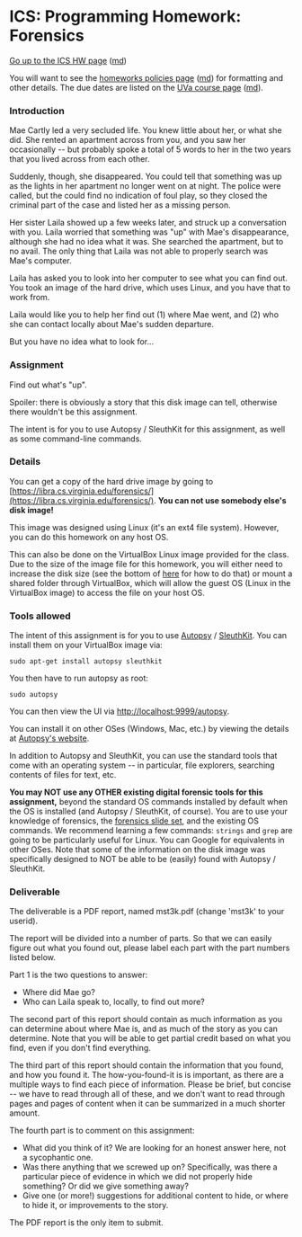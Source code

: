 ICS: Programming Homework: Forensics
====================================

[Go up to the ICS HW page](index.html) ([md](index.md))

You will want to see the
[homeworks policies page](../uva/hw-policies.html)
([md](../uva/hw-policies.md)) for formatting and other details.  The
due dates are listed on the [UVa course page](../uva/index.html)
([md](../uva/index.md)).

### Introduction

Mae Cartly led a very secluded life.  You knew little about her, or
what she did.  She rented an apartment across from you, and you saw
her occasionally -- but probably spoke a total of 5 words to her in
the two years that you lived across from each other.

Suddenly, though, she disappeared.  You could tell that something was
up as the lights in her apartment no longer went on at night.  The
police were called, but the could find no indication of foul play, so
they closed the criminal part of the case and listed her as a missing
person.

Her sister Laila showed up a few weeks later, and struck up a
conversation with you.  Laila worried that something was "up" with
Mae's disappearance, although she had no idea what it was.  She
searched the apartment, but to no avail.  The only thing that Laila
was not able to properly search was Mae's computer.

Laila has asked you to look into her computer to see what you can find
out.  You took an image of the hard drive, which uses Linux, and you
have that to work from.

Laila would like you to help her find out (1) where Mae went, and (2)
who she can contact locally about Mae's sudden departure.

But you have no idea what to look for...

### Assignment

Find out what's "up".

Spoiler: there is obviously a story that this disk image can tell,
otherwise there wouldn't be this assignment.

The intent is for you to use Autopsy / SleuthKit for this assignment,
as well as some command-line commands.

### Details

You can get a copy of the hard drive image by going to
[https://libra.cs.virginia.edu/forensics/](https://libra.cs.virginia.edu/forensics/).
**You can not use somebody else's disk image!**

This image was designed using Linux (it's an ext4 file system).
However, you can do this homework on any host OS.

This can also be done on the VirtualBox Linux image provided for the
class. Due to the size of the image file for this homework, you will
either need to increase the disk size (see the bottom of
[here](https://uva-cs.github.io/pdr/tutorials/01-intro-unix/vb-image-details.html)
for how to do that) or mount a shared folder through VirtualBox, which
will allow the guest OS (Linux in the VirtualBox image) to access the
file on your host OS.

### Tools allowed

The intent of this assignment is for you to use
[Autopsy](https://en.wikipedia.org/wiki/Autopsy_(software%29)) /
[SleuthKit](https://en.wikipedia.org/wiki/The_Sleuth_Kit).  You can
install them on your VirtualBox image via:

```
sudo apt-get install autopsy sleuthkit
```

You then have to run autopsy as root:

```
sudo autopsy
```

You can then view the UI via
[http://localhost:9999/autopsy](http://localhost:9999/autopsy).

You can install it on other OSes (Windows, Mac, etc.) by viewing the
details at [Autopsy's
website](https://en.wikipedia.org/wiki/Autopsy_(software%29)).

In addition to Autopsy and SleuthKit, you can use the standard tools
that come with an operating system -- in particular, file explorers,
searching contents of files for text, etc.

**You may NOT use any OTHER existing digital forensic tools for this
assignment,** beyond the standard OS commands installed by default
when the OS is installed (and Autopsy / SleuthKit, of course).  You
are to use your knowledge of forensics, the [forensics slide
set](../slides/forensics.html#/), and the existing OS commands. We
recommend learning a few commands: `strings` and `grep` are going to
be particularly useful for Linux.  You can Google for equivalents in
other OSes.  Note that some of the information on the disk image was
specifically designed to NOT be able to be (easily) found with Autopsy
/ SleuthKit.


### Deliverable

The deliverable is a PDF report, named mst3k.pdf (change 'mst3k' to
your userid).

The report will be divided into a number of parts.  So that we can
easily figure out what you found out, please label each part with the
part numbers listed below.

Part 1 is the two questions to answer:

- Where did Mae go?
- Who can Laila speak to, locally, to find out more?

The second part of this report should contain as much information as
you can determine about where Mae is, and as much of the story as you
can determine.  Note that you will be able to get partial credit based
on what you find, even if you don't find everything.

The third part of this report should contain the information that you
found, and how you found it.  The how-you-found-it is is important, as
there are a multiple ways to find each piece of information.  Please
be brief, but concise -- we have to read through all of these, and we
don't want to read through pages and pages of content when it can be
summarized in a much shorter amount.

The fourth part is to comment on this assignment:

- What did you think of it?  We are looking for an honest answer here,
  not a sycophantic one.
- Was there anything that we screwed up on?  Specifically, was there a
  particular piece of evidence in which we did not properly hide
  something?  Or did we give something away?
- Give one (or more!) suggestions for additional content to hide, or
  where to hide it, or improvements to the story.

The PDF report is the only item to submit.

